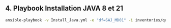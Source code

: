 ## 4. Playbook Installation JAVA 8 et 21
```bash
ansible-playbook -v Install_Java.yml -e "df=SAJ_MD01" -i inventories/qualification/hosts.ini
```